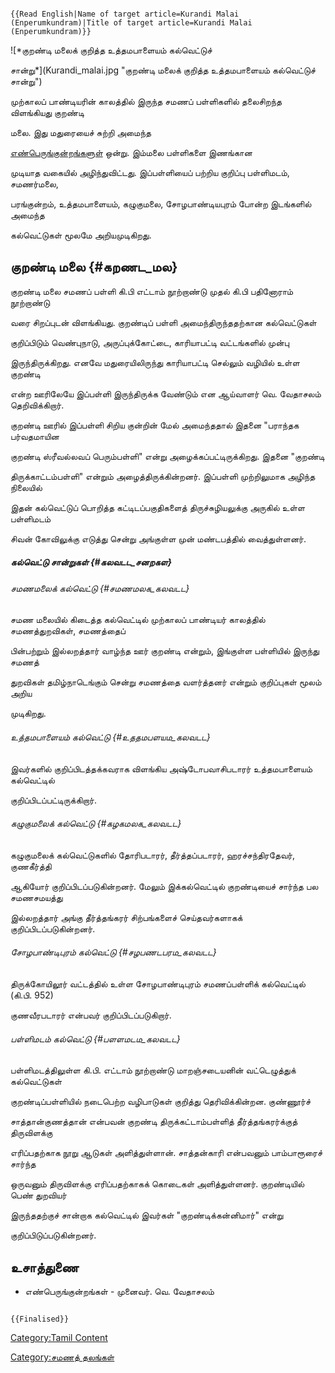 ```{=mediawiki}
{{Read English|Name of target article=Kurandi Malai (Enperumkundram)|Title of target article=Kurandi Malai (Enperumkundram)}}
```
![*குறண்டி மலைக் குறித்த உத்தமபாளையம் கல்வெட்டுச்
சான்று*](Kurandi_malai.jpg "குறண்டி மலைக் குறித்த உத்தமபாளையம் கல்வெட்டுச் சான்று")
முற்காலப் பாண்டியரின் காலத்தில் இருந்த சமணப் பள்ளிகளில் தலைசிறந்த விளங்கியது குறண்டி
மலை. இது மதுரையைச் சுற்றி அமைந்த
[எண்பெருங்குன்றங்களுள்](எண்பெருங்குன்றம் "wikilink") ஒன்று. இம்மலை பள்ளிகளை இணங்கான
முடியாத வகையில் அழிந்துவிட்டது. இப்பள்ளியைப் பற்றிய குறிப்பு பள்ளிமடம், சமணர்மலை,
பரங்குன்றம், உத்தமபாளையம், கழுகுமலை, சோழபாண்டியபுரம் போன்ற இடங்களில் அமைந்த
கல்வெட்டுகள் மூலமே அறியமுடிகிறது.

## குறண்டி மலை {#கறணட_மல}

குறண்டி மலை சமணப் பள்ளி கி.பி எட்டாம் நூற்றாண்டு முதல் கி.பி பதினோராம் நூற்றாண்டு
வரை சிறப்புடன் விளங்கியது. குறண்டிப் பள்ளி அமைந்திருந்ததற்கான கல்வெட்டுகள்
குறிப்பிடும் வெண்புநாடு, அருப்புக்கோட்டை, காரியாபட்டி வட்டங்களில் முன்பு
இருந்திருக்கிறது. எனவே மதுரையிலிருந்து காரியாபட்டி செல்லும் வழியில் உள்ள குறண்டி
என்ற ஊரிலேயே இப்பள்ளி இருந்திருக்க வேண்டும் என ஆய்வாளர் வெ. வேதாசலம் தெறிவிக்கிறார்.
குறண்டி ஊரில் இப்பள்ளி சிறிய குன்றின் மேல் அமைந்ததால் இதனை \"பராந்தக பர்வதமாயின
குறண்டி ஸ்ரீவல்லவப் பெரும்பள்ளி\" என்று அழைக்கப்பட்டிருக்கிறது. இதனை \"குறண்டி
திருக்காட்டம்பள்ளி\" என்றும் அழைத்திருக்கின்றனர். இப்பள்ளி முற்றிலுமாக அழிந்த நிலையில்
இதன் கல்வெட்டுப் பொறித்த கட்டிடப்பகுதிகளைத் திருச்சுழியலுக்கு அருகில் உள்ள பள்ளிமடம்
சிவன் கோவிலுக்கு எடுத்து சென்று அங்குள்ள முன் மண்டபத்தில் வைத்துள்ளனர்.

##### கல்வெட்டு சான்றுகள் {#கலவடட_சனறகள}

###### சமணமலைக் கல்வெட்டு {#சமணமலக_கலவடட}

சமண மலையில் கிடைத்த கல்வெட்டில் முற்காலப் பாண்டியர் காலத்தில் சமணத்துறவிகள், சமணத்தைப்
பின்பற்றும் இல்லறத்தார் வாழ்ந்த ஊர் குறண்டி என்றும், இங்குள்ள பள்ளியில் இருந்து சமணத்
துறவிகள் தமிழ்நாடெங்கும் சென்று சமணத்தை வளர்த்தனர் என்றும் குறிப்புகள் மூலம் அறிய
முடிகிறது.

###### உத்தமபாளையம் கல்வெட்டு {#உததமபளயம_கலவடட}

இவர்களில் குறிப்பிடத்தக்கவராக விளங்கிய அஷ்டோபவாசிபடாரர் உத்தமபாளையம் கல்வெட்டில்
குறிப்பிடப்பட்டிருக்கிறார்.

###### கழுகுமலைக் கல்வெட்டு {#கழகமலக_கலவடட}

கழுகுமலைக் கல்வெட்டுகளில் தோரிபடாரர், தீர்த்தப்படாரர், ஹரச்சந்திரதேவர், குணகீர்த்தி
ஆகியோர் குறிப்பிடப்படுகின்றனர். மேலும் இக்கல்வெட்டில் குறண்டியைச் சார்ந்த பல சமணசமயத்து
இல்லறத்தார் அங்கு தீர்த்தங்கரர் சிற்பங்களைச் செய்தவர்களாகக் குறிப்பிடப்படுகின்றனர்.

###### சோழபாண்டிபுரம் கல்வெட்டு {#சழபணடபரம_கலவடட}

திருக்கோயிலூர் வட்டத்தில் உள்ள சோழபாண்டிபுரம் சமணப்பள்ளிக் கல்வெட்டில் (கி.பி. 952)
குணவீரபடாரர் என்பவர் குறிப்பிடப்படுகிறார்.

###### பள்ளிமடம் கல்வெட்டு {#பளளமடம_கலவடட}

பள்ளிமடத்திலுள்ள கி.பி. எட்டாம் நூற்றாண்டு மாறஞ்சடையனின் வட்டெழுத்துக் கல்வெட்டுகள்
குறண்டிப்பள்ளியில் நடைபெற்ற வழிபாடுகள் குறித்து தெரிவிக்கின்றன. குண்ணூர்ச்
சாத்தான்குணத்தான் என்பவன் குறண்டி திருக்கட்டாம்பள்ளித் தீர்த்தங்கரர்க்குத் திருவிளக்கு
எரிப்பதற்காக நூறு ஆடுகள் அளித்துள்ளான். சாத்தன்காரி என்பவனும் பாம்பாரூரைச் சார்ந்த
ஒருவனும் திருவிளக்கு எரிப்பதற்காகக் கொடைகள் அளித்துள்ளனர். குறண்டியில் பெண் துறவியர்
இருந்ததற்குச் சான்றாக கல்வெட்டில் இவர்கள் \"குறண்டிக்கன்னிமார்\" என்று
குறிப்பிடுப்படுகின்றனர்.

## உசாத்துணை

-   எண்பெருங்குன்றங்கள் - முனைவர். வெ. வேதாசலம்

```{=mediawiki}
{{Finalised}}
```
[Category:Tamil Content](Category:Tamil_Content "wikilink")
[Category:சமணத் தலங்கள்](Category:சமணத்_தலங்கள் "wikilink")
